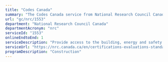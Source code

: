 ```yaml
---
title: "Codes Canada"
summary: "The Codes Canada service from National Research Council Canada is available end-to-end online, according to the GC Service Inventory."
url: "gc/nrc/1553"
department: "National Research Council Canada"
departmentAcronym: "nrc"
serviceId: "1553"
onlineEndtoEnd: 1
serviceDescription: "Provide access to the building, energy and safety codes that guide the design and construction of homes and other buildings in Canada."
serviceUrl: "https://nrc.canada.ca/en/certifications-evaluations-standards/codes-canada"
programDescription: "Construction"
---
```

